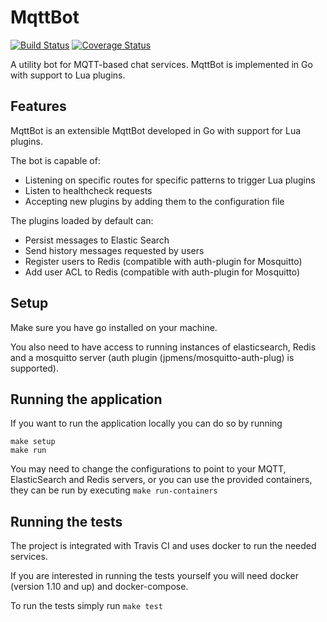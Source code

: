 # MqttBot

[![Build Status](https://travis-ci.org/topfreegames/mqttbot.svg?branch=master)](https://travis-ci.org/topfreegames/mqttbot)
[![Coverage Status](https://coveralls.io/repos/github/topfreegames/mqttbot/badge.svg?branch=master)](https://coveralls.io/github/topfreegames/mqttbot?branch=master)

A utility bot for MQTT-based chat services. MqttBot is implemented in Go with
support to Lua plugins.


## Features

MqttBot is an extensible MqttBot developed in Go with support for Lua plugins.

The bot is capable of:
- Listening on specific routes for specific patterns to trigger Lua plugins
- Listen to healthcheck requests
- Accepting new plugins by adding them to the configuration file

The plugins loaded by default can:
- Persist messages to Elastic Search
- Send history messages requested by users
- Register users to Redis (compatible with auth-plugin for Mosquitto)
- Add user ACL to Redis (compatible with auth-plugin for Mosquitto)

## Setup

Make sure you have go installed on your machine.

You also need to have access to running instances of elasticsearch, Redis
and a mosquitto server (auth plugin (jpmens/mosquitto-auth-plug) is supported).

## Running the application

If you want to run the application locally you can do so by running

```
make setup
make run
```

You may need to change the configurations to point to your MQTT, ElasticSearch
and Redis servers, or you can use the provided containers, they can be run
by executing `make run-containers`

## Running the tests

The project is integrated with Travis CI and uses docker to run the needed services.

If you are interested in running the tests yourself you will need docker (version 1.10
and up) and docker-compose.

To run the tests simply run `make test`
